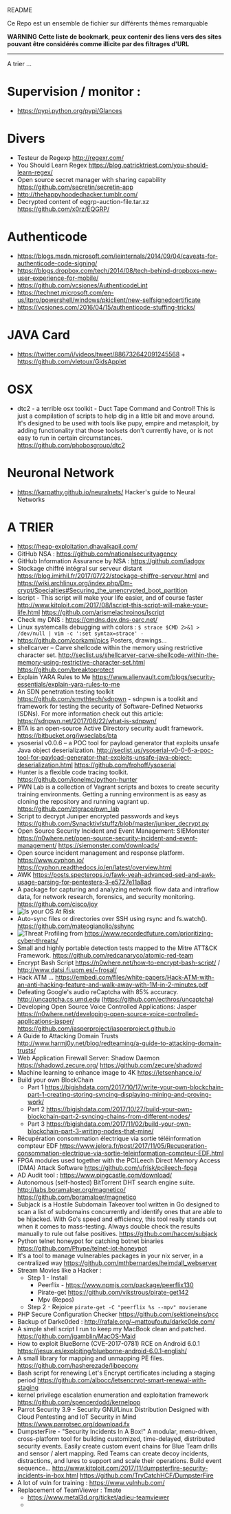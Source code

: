 README


Ce Repo est un ensemble de fichier sur différents thèmes remarquable

**WARNING**
**Cette liste de bookmark, peux contenir des liens vers des sites pouvant être considérés comme illicite par des filtrages d'URL**

-------------
A trier ...

# Supervision / monitor :
* https://pypi.python.org/pypi/Glances


# Divers
* Testeur de Regexp http://regexr.com/
* You Should Learn Regex https://blog.patricktriest.com/you-should-learn-regex/
* Open source secret manager with sharing capability https://github.com/secretin/secretin-app
* http://thehappyhoodedhacker.tumblr.com/
* Decrypted content of eqgrp-auction-file.tar.xz https://github.com/x0rz/EQGRP/


# Authenticode
* https://blogs.msdn.microsoft.com/ieinternals/2014/09/04/caveats-for-authenticode-code-signing/
* https://blogs.dropbox.com/tech/2014/08/tech-behind-dropboxs-new-user-experience-for-mobile/
* https://github.com/vcsjones/AuthenticodeLint
* https://technet.microsoft.com/en-us/itpro/powershell/windows/pkiclient/new-selfsignedcertificate
* https://vcsjones.com/2016/04/15/authenticode-stuffing-tricks/

# JAVA Card
* https://twitter.com/i/videos/tweet/886732642091245568 + https://github.com/vletoux/GidsApplet

# OSX
* dtc2 - a terrible osx toolkit - Duct Tape Command and Control! This is just a compilation of scripts to help dig in a little bit and move around. It's designed to be used with tools like pupy, empire and metasploit, by adding functionality that those toolsets don't currently have, or is not easy to run in certain circumstances. https://github.com/phobosgroup/dtc2

# Neuronal Network
* https://karpathy.github.io/neuralnets/ Hacker's guide to Neural Networks


# A TRIER
* https://heap-exploitation.dhavalkapil.com/
* GitHub NSA : https://github.com/nationalsecurityagency
* GitHub Information Assurance by NSA : https://github.com/iadgov
* Stockage chiffré intégral sur serveur distant https://blog.imirhil.fr/2017/07/22/stockage-chiffre-serveur.html and https://wiki.archlinux.org/index.php/Dm-crypt/Specialties#Securing_the_unencrypted_boot_partition
* lscript - This script will make your life easier, and of course faster http://www.kitploit.com/2017/08/lscript-this-script-will-make-your-life.html https://github.com/arismelachroinos/lscript
* Check my DNS : https://cmdns.dev.dns-oarc.net/
* Linux systemcalls debugging with colors :
`$ strace $CMD 2>&1 > /dev/null | vim -c ':set syntax=strace' -`
* https://github.com/corkami/pics Posters, drawings...
* shellcarver – Carve shellcode within the memory using restrictive character set. http://seclist.us/shellcarver-carve-shellcode-within-the-memory-using-restrictive-character-set.html https://github.com/breaktoprotect
* Explain YARA Rules to Me https://www.alienvault.com/blogs/security-essentials/explain-yara-rules-to-me
* An SDN penetration testing toolkit https://github.com/smythtech/sdnpwn - sdnpwn is a toolkit and framework for testing the security of Software-Defined Networks (SDNs). For more information check out this article: https://sdnpwn.net/2017/08/22/what-is-sdnpwn/
* BTA is an open-source Active Directory security audit framework. https://bitbucket.org/iwseclabs/bta
* ysoserial v0.0.6 – a POC tool for payload generator that exploits unsafe Java object deserialization. http://seclist.us/ysoserial-v0-0-6-a-poc-tool-for-payload-generator-that-exploits-unsafe-java-object-deserialization.html https://github.com/frohoff/ysoserial
* Hunter is a flexible code tracing toolkit. https://github.com/ionelmc/python-hunter
* PWN Lab is a collection of Vagrant scripts and boxes to create security training environments. Getting a running environment is as easy as cloning the repository and running vagrant up. https://github.com/ztgrace/pwn_lab
* Script to decrypt Juniper encrypted passwords and keys https://github.com/Synacktiv/stuffz/blob/master/juniper_decrypt.py 
* Open Source Security Incident and Event Management: SIEMonster https://n0where.net/open-source-security-incident-and-event-management/ https://siemonster.com/downloads/
* Open source incident management and response platform. https://www.cyphon.io/ https://cyphon.readthedocs.io/en/latest/overview.html
* AWK https://posts.specterops.io/fawk-yeah-advanced-sed-and-awk-usage-parsing-for-pentesters-3-e5727e11a8ad
* A package for capturing and analyzing network flow data and intraflow data, for network research, forensics, and security monitoring. https://github.com/cisco/joy
* ![Is your OS At Risk](https://cdn.alienvault.com/images/uploads/ncsam-infographic.png)
* Auto-sync files or directories over SSH using rsync and fs.watch(). https://github.com/mateogianolio/sshync
* ![Threat Profiling](https://pbs.twimg.com/media/DMz06-jWkAA2ud_.png:large) from https://www.recordedfuture.com/prioritizing-cyber-threats/
* Small and highly portable detection tests mapped to the Mitre ATT&CK Framework. https://github.com/redcanaryco/atomic-red-team
* Encrypt Bash Script https://n0where.net/how-to-encrypt-bash-script/ / http://www.datsi.fi.upm.es/~frosal/
* Hack ATM ... https://embedi.com/files/white-papers/Hack-ATM-with-an-anti-hacking-feature-and-walk-away-with-1M-in-2-minutes.pdf
* Defeating Google's audio reCaptcha with 85% accuracy. http://uncaptcha.cs.umd.edu (https://github.com/ecthros/uncaptcha)
* Developing Open Source Voice Controlled Applications: Jasper https://n0where.net/developing-open-source-voice-controlled-applications-jasper/ https://github.com/jasperproject/jasperproject.github.io
* A Guide to Attacking Domain Trusts http://www.harmj0y.net/blog/redteaming/a-guide-to-attacking-domain-trusts/
* Web Application Firewall Server: Shadow Daemon https://shadowd.zecure.org/ https://github.com/zecure/shadowd
* Machine learning to enhance image to 4K https://letsenhance.io/
* Build your own BlockChain
  * Part 1 https://bigishdata.com/2017/10/17/write-your-own-blockchain-part-1-creating-storing-syncing-displaying-mining-and-proving-work/
  * Part 2 https://bigishdata.com/2017/10/27/build-your-own-blockchain-part-2-syncing-chains-from-different-nodes/
  * Part 3 https://bigishdata.com/2017/11/02/build-your-own-blockchain-part-3-writing-nodes-that-mine/
* Récupération consommation électrique via sortie téléinformation compteur EDF https://www.jelora.fr/post/2017/11/05/Recuperation-consommation-electrique-via-sortie-teleinformation-compteur-EDF.html
* FPGA modules used together with the PCILeech Direct Memory Access (DMA) Attack Software https://github.com/ufrisk/pcileech-fpga
* AD Audit tool : https://www.pingcastle.com/download/
* Autonomous (self-hosted) BitTorrent DHT search engine suite. http://labs.boramalper.org/magnetico/ https://github.com/boramalper/magnetico
* Subjack is a Hostile Subdomain Takeover tool written in Go designed to scan a list of subdomains concurrently and identify ones that are able to be hijacked. With Go's speed and efficiency, this tool really stands out when it comes to mass-testing. Always double check the results manually to rule out false positives. https://github.com/haccer/subjack
* Python telnet honeypot for catching botnet binaries https://github.com/Phype/telnet-iot-honeypot
* It's a tool to manage vulnerables packages in your nix server, in a centralized way https://github.com/mthbernardes/heimdall_webserver
* Stream Movies like a Hacker :
  * Step 1 - Install
    * Peerflix - https://www.npmjs.com/package/peerflix130
    * Pirate-get https://github.com/vikstrous/pirate-get142
    * Mpv (Repos)
  * Step 2 - Rejoice `pirate-get -C "peerflix %s --mpv" moviename`
* PHP Secure Configuration Checker https://github.com/sektioneins/pcc
* Backup of Darkc0ded : http://rafale.org/~mattoufoutu/darkc0de.com/
* A simple shell script I run to keep my MacBook clean and patched. https://github.com/jgamblin/MacOS-Maid
* How to exploit BlueBorne (CVE-2017-0781) RCE on Android 6.0.1 https://jesux.es/exploiting/blueborne-android-6.0.1-english/ 
* A small library for mapping and unmapping PE files. https://github.com/hasherezade/libpeconv
* Bash script for renewing Let's Encrypt certificates including a staging period https://github.com/albocc/letsencrypt-smart-renewal-with-staging
* kernel privilege escalation enumeration and exploitation framework https://github.com/spencerdodd/kernelpop
* Parrot Security 3.9 - Security GNU/Linux Distribution Designed with Cloud Pentesting and IoT Security in Mind https://www.parrotsec.org/download.fx
* DumpsterFire - "Security Incidents In A Box!" A modular, menu-driven, cross-platform tool for building customized, time-delayed, distributed security events. Easily create custom event chains for Blue Team drills and sensor / alert mapping. Red Teams can create decoy incidents, distractions, and lures to support and scale their operations. Build event sequence…  http://www.kitploit.com/2017/11/dumpsterfire-security-incidents-in-box.html https://github.com/TryCatchHCF/DumpsterFire
* A lot of vuln for training : https://www.vulnhub.com/
* Replacement of TeamViewer : Tmate
	* https://www.metal3d.org/ticket/adieu-teamviewer
	* 